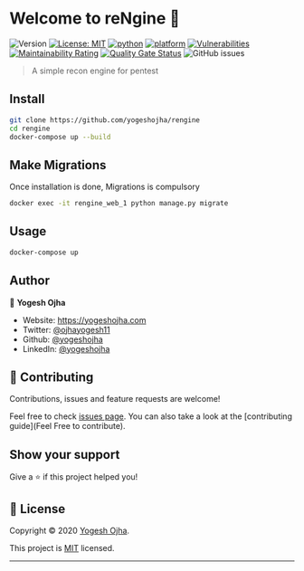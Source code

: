 # Welcome to reNgine 👋
![Version](https://img.shields.io/badge/version-alpha-blue.svg?cacheSeconds=2592000)
[![License: MIT](https://img.shields.io/badge/License-MIT-yellow.svg)](https://github.com/yogeshojha/rengine/blob/master/LICENSE)
[![python](https://img.shields.io/badge/python-3.7-blue.svg?logo=python&labelColor=blue)](https://www.python.org/downloads/)
[![platform](https://img.shields.io/badge/platform-osx%2Flinux%2Fwindows-green.svg)](https://github.com/yogeshojha/rengine/)
[![Vulnerabilities](https://sonarcloud.io/api/project_badges/measure?project=yogeshojha_rengine&metric=vulnerabilities)](https://sonarcloud.io/dashboard?id=yogeshojha_rengine)
[![Maintainability Rating](https://sonarcloud.io/api/project_badges/measure?project=yogeshojha_rengine&metric=sqale_rating)](https://sonarcloud.io/dashboard?id=yogeshojha_rengine)
[![Quality Gate Status](https://sonarcloud.io/api/project_badges/measure?project=yogeshojha_rengine&metric=alert_status)](https://sonarcloud.io/dashboard?id=yogeshojha_rengine)
![GitHub issues](https://img.shields.io/github/issues/yogeshojha/rengine)

> A simple recon engine for pentest

## Install

```sh
git clone https://github.com/yogeshojha/rengine
cd rengine
docker-compose up --build
```

## Make Migrations
Once installation is done, Migrations is compulsory

```sh
docker exec -it rengine_web_1 python manage.py migrate
```
## Usage

```sh
docker-compose up
```

## Author

👤 **Yogesh Ojha**

* Website: https://yogeshojha.com
* Twitter: [@ojhayogesh11](https://twitter.com/ojhayogesh11)
* Github: [@yogeshojha](https://github.com/yogeshojha)
* LinkedIn: [@yogeshojha](https://linkedin.com/in/yogeshojha)

## 🤝 Contributing

Contributions, issues and feature requests are welcome!

Feel free to check [issues page](https://github.com/yogeshojha/rengine/issues). You can also take a look at the [contributing guide](Feel Free to contribute).

## Show your support

Give a ⭐️ if this project helped you!


## 📝 License

Copyright © 2020 [Yogesh Ojha](https://github.com/yogeshojha).

This project is [MIT](https://github.com/yogeshojha/rengine/blob/master/LICENSE) licensed.

***
